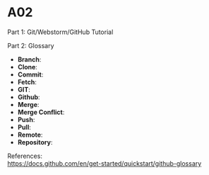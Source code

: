 # A02
Part 1: Git/Webstorm/GitHub Tutorial

Part 2: Glossary  
* **Branch**:  
* **Clone**:  
* **Commit**:  
* **Fetch**:  
* **GIT**:  
* **Github**:  
* **Merge**:  
* **Merge Conflict**:  
* **Push**:  
* **Pull**:  
* **Remote**:  
* **Repository**:  


References:  
https://docs.github.com/en/get-started/quickstart/github-glossary 
